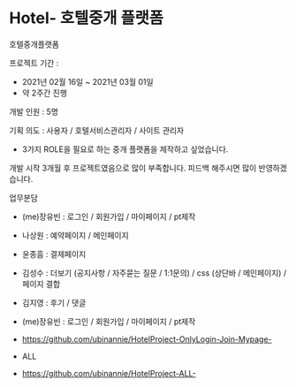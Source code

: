 # Hotel- 호텔중개 플랫폼
호텔중개플랫폼

프로젝트 기간 : 
- 2021년 02월 16일 ~ 2021년 03월 01일
- 약 2주간 진행

개발 인원 : 5명 

기획 의도 : 사용자 / 호텔서비스관리자 / 사이트 관리자
- 3가지 ROLE을 필요로 하는 중개 플랫폼을 제작하고 싶었습니다. 

개발 시작 3개월 후 프로젝트였음으로 많이 부족합니다. 
피드백 해주시면 많이 반영하겠습니다. 

업무분담
- (me)장유빈 : 로그인 / 회원가입 / 마이페이지 / pt제작
- 나상원 : 예약페이지 / 메인페이지
- 윤종흠 : 결제페이지
- 김성수 : 더보기 (공지사항 / 자주묻는 질문 / 1:1문의) / css (상단바 / 메인페이지) / 페이지 결합
- 김지영 : 후기 / 댓글

- (me)장유빈 : 로그인 / 회원가입 / 마이페이지 / pt제작
- https://github.com/ubinannie/HotelProject-OnlyLogin-Join-Mypage-

- ALL
- https://github.com/ubinannie/HotelProject-ALL-
